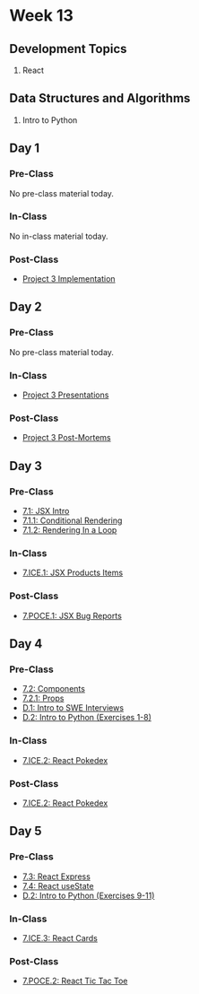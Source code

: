# Week 13

## Development Topics

1. React

## Data Structures and Algorithms

1. Intro to Python

## Day 1

### Pre-Class

No pre-class material today.

### In-Class

No in-class material today.

### Post-Class

* [Project 3 Implementation](../../projects/project-3-full-stack-game.md) 

## **Day 2**

### **Pre-Class**

No pre-class material today.

### **In-Class**

* [Project 3 Presentations](../../course-logistics/course-methodology.md#project-presentations)

### Post-Class

* [Project 3 Post-Mortems](../../projects/project-3-full-stack-game.md#post-mortem-meeting)

## **Day 3**

### Pre-Class

* [7.1: JSX Intro](../../7-react/7.1-jsx-intro/)
* [7.1.1: Conditional Rendering](../../7-react/7.1-jsx-intro/7.1.1-conditional-rendering.md)
* [7.1.2: Rendering In a Loop](../../7-react/7.1-jsx-intro/7.1.2-rendering-in-a-loop.md)

### In-Class

* [7.ICE.1: JSX Products Items ](../../7-react/7.ice-in-class-exercises/)

### Post-Class

* [7.POCE.1: JSX Bug Reports](../../7-react/7.poce-post-class-exercises/7.poce.1-bugs.md)

## Day 4

### Pre-Class

* [7.2: Components](../../7-react/7.2-components/)
* [7.2.1: Props](../../7-react/7.2-components/7.2.1-props.md)
* [D.1: Intro to SWE Interviews](../../data-structures-and-algorithms/d.1-intro-to-swe-interviews.md)
* [D.2: Intro to Python \(Exercises 1-8\)](../../data-structures-and-algorithms/d.2-intro-to-python.md)

### In-Class

* [7.ICE.2: React Pokedex](../../7-react/7.ice-in-class-exercises/7.ice.2-pokedex.md)

### Post-Class

* [7.ICE.2: React Pokedex](../../7-react/7.ice-in-class-exercises/7.ice.2-pokedex.md)

## Day 5

### Pre-Class

* [7.3: React Express](../../7-react/7.3-express.js-+-webpack-+-react.md)
* [7.4: React useState](../../7-react/7.4-state.md)
* [D.2: Intro to Python \(Exercises 9-11\)](../../data-structures-and-algorithms/d.2-intro-to-python.md)

### In-Class

* [7.ICE.3: React Cards](../../7-react/7.ice-in-class-exercises/7.ice.3-react-cards.md)

### Post-Class

* [7.POCE.2: React Tic Tac Toe](../../7-react/7.poce-post-class-exercises/7.poce.2-react-tic-tac-toe.md)

